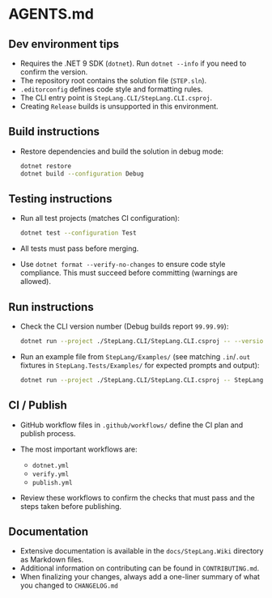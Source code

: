 # AGENTS.md

## Dev environment tips

* Requires the .NET 9 SDK (`dotnet`). Run `dotnet --info` if you need to confirm the version.
* The repository root contains the solution file (`STEP.sln`).
* `.editorconfig` defines code style and formatting rules.
* The CLI entry point is `StepLang.CLI/StepLang.CLI.csproj`.
* Creating `Release` builds is unsupported in this environment.

## Build instructions

* Restore dependencies and build the solution in debug mode:

  ```sh
  dotnet restore
  dotnet build --configuration Debug
  ```

## Testing instructions

* Run all test projects (matches CI configuration):

  ```sh
  dotnet test --configuration Test
  ```
* All tests must pass before merging.
* Use `dotnet format --verify-no-changes` to ensure code style compliance. This must succeed before committing (warnings are allowed).

## Run instructions

* Check the CLI version number (Debug builds report `99.99.99`):

  ```sh
  dotnet run --project ./StepLang.CLI/StepLang.CLI.csproj -- --version
  ```
* Run an example file from `StepLang/Examples/` (see matching `.in`/`.out` fixtures in `StepLang.Tests/Examples/` for
  expected prompts and output):

  ```sh
  dotnet run --project ./StepLang.CLI/StepLang.CLI.csproj -- StepLang/Examples/<filename>
  ```

## CI / Publish

* GitHub workflow files in `.github/workflows/` define the CI plan and publish process.
* The most important workflows are:

    * `dotnet.yml`
    * `verify.yml`
    * `publish.yml`
* Review these workflows to confirm the checks that must pass and the steps taken before publishing.

## Documentation

* Extensive documentation is available in the `docs/StepLang.Wiki` directory as Markdown files.
* Additional information on contributing can be found in `CONTRIBUTING.md`.
* When finalizing your changes, always add a one-liner summary of what you changed to `CHANGELOG.md`
